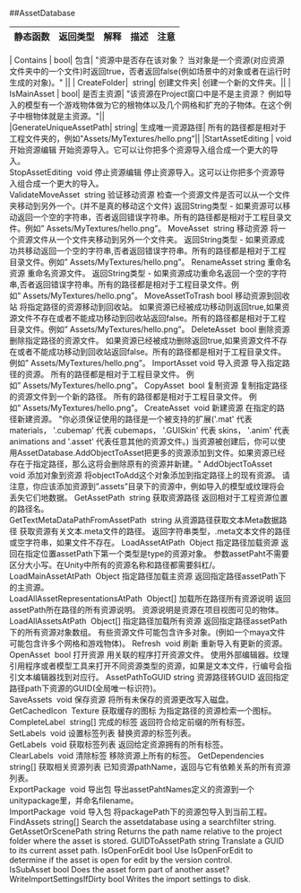 ##AssetDatabase

|静态函数|返回类型|解释|描述|注意|
|:--|:--|:--|:--|:--|
|Contains |	bool|	包含|	"资源中是否存在该对象？当对象是一个资源(对应资源文件夹中的一个文件)时返回true，否者返回false(例如场景中的对象或者在运行时生成的对象)。"	||
|CreateFolder| 	string|	创建文件夹|	创建一个新的文件夹。||	|IsMainAsset |	bool|	是否主资源|	"该资源在Project窗口中是不是主资源？例如导入的模型有一个游戏物体做为它的根物体以及几个网格和扩充的子物体。在这个例子中根物体就是主资源。"||	|GenerateUniqueAssetPath|	string|	生成唯一资源路径|	所有的路径都是相对于工程文件夹的，例如”Assets/MyTextures/hello.png”||
|StartAssetEditing |	void	开始资源编辑	开始资源导入。它可以让你把多个资源导入组合成一个更大的导入。	StopAssetEditing 	void	停止资源编辑	停止资源导入。这可以让你把多个资源导入组合成一个更大的导入。	ValidateMoveAsset 	string	验证移动资源	检查一个资源文件是否可以从一个文件夹移动到另外一个。(并不是真的移动这个文件)	返回String类型 - 如果资源可以移动返回一个空的字符串，否者返回错误字符串。所有的路径都是相对于工程目录文件。例如” Assets/MyTextures/hello.png”。MoveAsset 	string	移动资源	将一个资源文件从一个文件夹移动到另外一个文件夹。	返回String类型 - 如果资源成功共移动返回一个空的字符串,否者返回错误字符串。所有的路径都是相对于工程目录文件。例如” Assets/MyTextures/hello.png”。RenameAsset	string	重命名资源	重命名资源文件。	返回String类型 - 如果资源成功重命名返回一个空的字符串,否者返回错误字符串。所有的路径都是相对于工程目录文件。例如” Assets/MyTextures/hello.png”。MoveAssetToTrash	bool	移动资源到回收站	将指定路径的资源移动到回收站。	如果资源已经被成功移动则返回true,如果资源文件不存在或者不能成功移动到回收站返回false。所有的路径都是相对于工程目录文件。例如” Assets/MyTextures/hello.png”。DeleteAsset 	bool	删除资源	删除指定路径的资源文件。	如果资源已经被成功删除返回true,如果资源文件不存在或者不能成功移动到回收站返回false。所有的路径都是相对于工程目录文件。例如” Assets/MyTextures/hello.png”。ImportAsset	void	导入资源	导入指定路径的资源。	所有的路径都是相对于工程目录文件。 例如” Assets/MyTextures/hello.png”。CopyAsset 	bool	复制资源	复制指定路径的资源文件到一个新的路径。	所有的路径都是相对于工程目录文件。 例如” Assets/MyTextures/hello.png”。CreateAsset 	void	新建资源	在指定的路径新建资源。	"你必须保证使用的路径是一个被支持的扩展('.mat' 代表 materials， '.cubemap' 代表 cubemaps， '.GUISkin' 代表 skins， '.anim' 代表 animations and '.asset' 代表任意其他的资源文件。)当资源被创建后，你可以使用AssetDatabase.AddObjectToAsset把更多的资源添加到文件。如果资源已经存在于指定路径，那么这将会删除原有的资源并新建。"AddObjectToAsset 	void	添加对象到资源	将objectToAdd这个对象添加到指定路径上的现有资源。	请注意，你应该添加资源到”.assets”目录下的资源中，例如导入的模型或纹理将会丢失它们地数据。GetAssetPath 	string	获取资源路径	返回相对于工程资源位置的路径名。	GetTextMetaDataPathFromAssetPath 	string	从资源路径获取文本Meta数据路径	获取资源有关文本.meta文件的路径。	返回字符串类型，.meta文本文件的路径或空字符串，如果文件不存在。LoadAssetAtPath 	Object	指定路径加载资源	返回在指定位置assetPath下第一个类型是type的资源对象。	参数assetPaht不需要区分大小写。在Unity中所有的资源名称和路径都需要斜杠/。LoadMainAssetAtPath 	Object	指定路径加载主资源	返回指定路径assetPath下的主资源。	LoadAllAssetRepresentationsAtPath 	Object[]	加载所在路径所有资源说明	返回assetPath所在路径的所有资源说明。	资源说明是资源在项目视图可见的物体。LoadAllAssetsAtPath 	Object[]	指定路径加载所有资源	返回指定路径assetPath下的所有资源对象数组。	有些资源文件可能包含许多对象。(例如一个maya文件可能包含许多个网格和游戏物体)。Refresh 	void	刷新	重新导入有更新的资源。	OpenAsset 	bool	打开资源	用关联的程序打开资源文件。	使用外部编辑器。纹理引用程序或者模型工具来打开不同资源类型的资源，如果是文本文件，行编号会指引文本编辑器找到对应行。AssetPathToGUID	string	资源路径转GUID	返回指定路径path下资源的GUID(全局唯一标识符)。	SaveAssets 	void	保存资源	将所有未保存的资源更改写入磁盘。	GetCachedIcon 	Texture	获取缓存的图标	为指定路径的资源检索一个图标。	CompleteLabel 	string[]	完成的标签	返回符合给定前缀的所有标签。	SetLabels 	void	设置标签列表	替换资源的标签列表。	GetLabels 	void	获取标签列表	返回给定资源拥有的所有标签。	ClearLabels 	void	清除标签	移除资源上所有的标签。	GetDependencies 	string[]	获取相关资源列表	已知资源pathName，返回与它有依赖关系的所有资源列表。	ExportPackage 	void	导出包	导出assetPahtNames定义的资源到一个unitypackage里，并命名filename。	ImportPackage 	void	导入包	将packagePath下的资源包导入到当前工程。	FindAssets	string[]		Search the assetdatabase using a searchfilter string.	GetAssetOrScenePath	string		Returns the path name relative to the project folder where the asset is stored.	GUIDToAssetPath	string		Translate a GUID to its current asset path.	IsOpenForEdit	bool		Use IsOpenForEdit to determine if the asset is open for edit by the version control.	IsSubAsset	bool		Does the asset form part of another asset?	WriteImportSettingsIfDirty	bool		Writes the import settings to disk.	